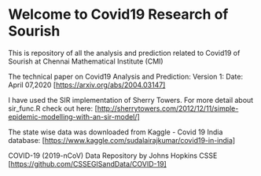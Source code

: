 # Welcome to Covid19 Research of Sourish

This is repository of all the analysis and prediction related to Covid19 of Sourish at Chennai Mathematical Institute (CMI)

The technical paper on Covid19  Analysis and Prediction:
Version 1: Date: April 07,2020 [https://arxiv.org/abs/2004.03147]

I have used the SIR implementation of Sherry Towers. For more detail about sir_func.R check out here: [http://sherrytowers.com/2012/12/11/simple-epidemic-modelling-with-an-sir-model/]

The state wise data was downloaded from Kaggle - Covid 19 India database: 
[https://www.kaggle.com/sudalairajkumar/covid19-in-india]

COVID-19 (2019-nCoV) Data Repository by Johns Hopkins CSSE
[https://github.com/CSSEGISandData/COVID-19]
